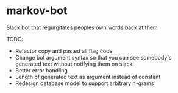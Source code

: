 # markov-bot
Slack bot that regurgitates peoples own words back at them

TODO:
 - Refactor copy and pasted all flag code
 - Change bot argument syntax so that you can see somebody's generated text without notifying them on slack
 - Better error handling
 - Length of generated text as argument instead of constant
 - Redesign database model to support arbitrary n-grams
